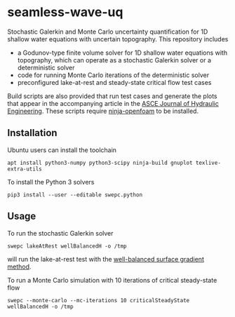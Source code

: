 # seamless-wave-uq
Stochastic Galerkin and Monte Carlo uncertainty quantification for 1D shallow water equations with uncertain topography.
This repository includes
* a Godunov-type finite volume solver for 1D shallow water equations with topography, which can operate as a stochastic Galerkin solver or a deterministic solver
* code for running Monte Carlo iterations of the deterministic solver
* preconfigured lake-at-rest and steady-state critical flow test cases

Build scripts are also provided that run test cases and generate the plots that appear in the accompanying article in the [ASCE Journal of Hydraulic Engineering](https://ascelibrary.org/journal/jhend8).
These scripts require [ninja-openfoam](https://github.com/hertzsprung/ninjaopenfoam) to be installed.

## Installation

Ubuntu users can install the toolchain

    apt install python3-numpy python3-scipy ninja-build gnuplot texlive-extra-utils
   
To install the Python 3 solvers
   
    pip3 install --user --editable swepc.python
    
## Usage
    
To run the stochastic Galerkin solver

    swepc lakeAtRest wellBalancedH -o /tmp
    
will run the lake-at-rest test with the [well-balanced surface gradient method](https://doi.org/10.1006/jcph.2000.6670).

To run a Monte Carlo simulation with 10 iterations of critical steady-state flow 

    swepc --monte-carlo --mc-iterations 10 criticalSteadyState wellBalancedH -o /tmp
